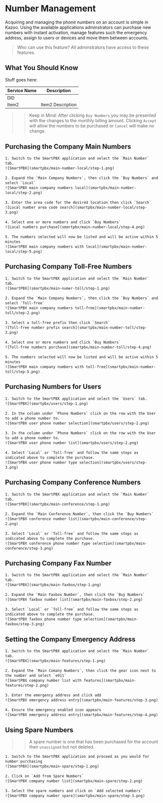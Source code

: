 # Number Management

Acquiring and managing the phone numbers on an account is simple in Kazoo.  Using the available applications adminstrators can purchase new numbers with instant activation, manage features such the emergency address, assign to users or devices and move them between accounts.

> Who can use this feature?
> All adminstrators have access to these features.

## What You Should Know

Stuff goes here:

| Service Name | Description |
| --- | --- |
| DID |  |
| Item2 | Item2 Description |

>> Keep in Mind: After clicking `Buy Numbers` you may be presented with the changes to the monthly billing amount.  Clicking `Accept` will allow the numbers to be purchased or `Cancel` will make no change.

## Purchasing the Company Main Numbers

    1. Switch to the SmartPBX application and select the `Main Number` tab.
    ![SmartPBX](smartpbx/main-number-local/step-1.png)

    2. Expand the `Main Company Numbers`, then click the `Buy Numbers` and select `Local`
    ![SmartPBX main company numbers local](smartpbx/main-number-local/step-2.png)

    3. Enter the area code for the desired location then click `Search`
    ![Local number area code search](smartpbx/main-number-local/step-3.png)

    4. Select one or more numbers and click `Buy Numbers`
    ![Local numbers purchase](smartpbx/main-number-local/step-4.png)

    5. The numbers selected will now be listed and will be active within 5 minutes
    ![SmartPBX main company numbers with local](smartpbx/main-number-local/step-5.png)

## Purchasing Company Toll-Free Numbers

    1. Switch to the SmartPBX application and select the `Main Number` tab.
    ![SmartPBX](smartpbx/main-numer-toll/step-1.png)

    2. Expand the `Main Company Numbers`, then click the `Buy Numbers` and select `Toll-free`
    ![SmartPBX main company numbers toll-free](smartpbx/main-number-toll/step-2.png)

    3. Select a toll-free prefix then click `Search`
    ![Toll-free number prefix search](smartpbx/main-number-toll/step-3.png)

    4. Select one or more numbers and click `Buy Numbers`
    ![Toll-free numbers purchase](smartpbx/main-number-toll/step-4.png)

    5. The numbers selected will now be listed and will be active within 5 minutes
    ![SmartPBX main company numbers with toll-free](smartpbx/main-number-toll/step-5.png)

## Purchasing Numbers for Users
    
    1. Switch to the SmartPBX application and select the `Users` tab.
    ![SmartPBX](smartpbx/users/step-1.png)

    2. In the column under `Phone Numbers` click on the row with the User to add a phone number to.
    ![SmartPBX user phone number selection](smartpbx/users/step-2.png)

    3. In the column under `Phone Numbers` click on the row with the User to add a phone number to.
    ![SmartPBX user phone number list](smartpbx/users/step-2.png)

    4. Select `Local` or `Toll-free` and follow the same steps as indicated above to complete the purchase.
    ![SmartPBX user phone number type selection](smartpbx/users/step-3.png)

## Purchasing Company Conference Numbers
    
    1. Switch to the SmartPBX application and select the `Main Number` tab.
    ![SmartPBX](smartpbx/main-conference/step-1.png)

    2. Expand the `Main Conference Number`, then click the `Buy Numbers`
    ![SmartPBX conference number list](smartpbx/main-conference/step-2.png)

    3. Select `Local` or `Toll-free` and follow the same steps as indicated above to complete the purchase.
    ![SmartPBX conference phone number type selection](smartpbx/main-conference/step-3.png)

## Purchasing Company Fax Number
    
    1. Switch to the SmartPBX application and select the `Main Number` tab.
    ![SmartPBX](smartpbx/main-faxbox/step-1.png)

    2. Expand the `Main Faxbox Number`, then click the `Buy Numbers`
    ![SmartPBX faxbox number list](smartpbx/main-faxbox/step-2.png)

    3. Select `Local` or `Toll-free` and follow the same steps as indicated above to complete the purchase.
    ![SmartPBX faxbox phone number type selection](smartpbx/main-faxbox/step-3.png)

## Setting the Company Emergency Address

    1. Switch to the SmartPBX application and select the `Main Number` tab.
    ![SmartPBX](smartpbx/main-features/step-1.png)

    2. Expand the `Main Comany Numbers`, then click the gear icon next to the number and select `e911`
    ![SmartPBX company number list with features](smartpbx/main-features/step-2.png)

    3. Enter the emergency address and click add
    ![SmartPBX emergency address entry](smartpbx/main-features/step-3.png)

    4. Ensure the emergency enabled icon appears
    ![SmartPBX emergency address entry](smartpbx/main-features/step-4.png)

## Using Spare Numbers

>> A spare number is one that has been purchased for the account then `unassigned` but not deleted.

    1. Switch to the SmartPBX application and proceed as you would for number purchasing
    ![SmartPBX](smartpbx/main-spare/step-1.png)

    2. Click on `Add from Spare Numbers`
    ![SmartPBX company number list](smartpbx/main-spare/step-2.png)

    3. Select the spare numbers and click on `Add selected numbers`
    ![SmartPBX company number spare](smartpbx/main-spare/step-3.png)

